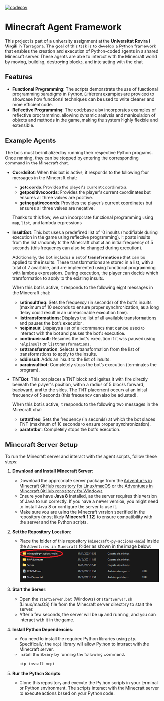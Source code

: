 [![codecov](https://codecov.io/gh/APozo04/minecraft-py-actions/graph/badge.svg?token=HKLF1MQHO3)](https://codecov.io/gh/APozo04/minecraft-py-actions)

# Minecraft Agent Framework

This project is part of a university assignment at the **Universitat Rovira i Virgili** in Tarragona. The goal of this task is to develop a Python framework that enables the creation and execution of Python-coded agents in a shared Minecraft server. These agents are able to interact with the Minecraft world by moving, building, destroying blocks, and interacting with the chat.

## Features
- **Functional Programming**: The scripts demonstrate the use of functional programming paradigms in Python. Different examples are provided to showcase how functional techniques can be used to write cleaner and more efficient code.
- **Reflective Programming**: The codebase also incorporates examples of reflective programming, allowing dynamic analysis and manipulation of objects and methods in the game, making the system highly flexible and extensible.
  
## Example Agents

The bots must be initialized by running their respective Python programs. Once running, they can be stopped by entering the corresponding command in the Minecraft chat.

- **CoordsBot**:
  When this bot is active, it responds to the following four messages in the Minecraft chat:
  - **getcoords**: Provides the player's current coordinates.
  - **getpositivecoords**: Provides the player's current coordinates but ensures all three values are positive.
  - **getnegativecoords**: Provides the player's current coordinates but ensures all three values are negative.

  Thanks to this flow, we can incorporate functional programming using `map`, `list`, and lambda expressions.

- **InsultBot**:
  This bot uses a predefined list of 10 insults (modifiable during execution in the game using reflective programming). It posts insults from the list randomly to the Minecraft chat at an initial frequency of 5 seconds (this frequency can also be changed during execution). 

  Additionally, the bot includes a set of **transformations** that can be applied to the insults. These transformations are stored in a list, with a total of 7 available, and are implemented using functional programming with lambda expressions. During execution, the player can decide which transformation to apply to the existing insults.

  When this bot is active, it responds to the following eight messages in the Minecraft chat:
  - **setinsultfreq**: Sets the frequency (in seconds) of the bot's insults (maximum of 10 seconds to ensure proper synchronization, as a long delay could result in an unreasonable execution time).
  - **listtransformations**: Displays the list of all available transformations and pauses the bot's execution.
  - **helpinsult**: Displays a list of all commands that can be used to interact with the bot and pauses the bot's execution.
  - **continueinsult**: Resumes the bot's execution if it was paused using `helpinsult` or `listtransformations`.
  - **settransformation**: Selects a transformation from the list of transformations to apply to the insults.
  - **addinsult**: Adds an insult to the list of insults.
  - **parainsultbot**: Completely stops the bot's execution (terminates the program).

- **TNTBot**:
  This bot places a TNT block and ignites it with fire directly beneath the player's position, within a radius of 5 blocks forward, backward, and to the sides. The TNT placement occurs at an initial frequency of 5 seconds (this frequency can also be adjusted).

  When this bot is active, it responds to the following two messages in the Minecraft chat:
  - **settntfreq**: Sets the frequency (in seconds) at which the bot places TNT (maximum of 10 seconds to ensure proper synchronization).
  - **paratntbot**: Completely stops the bot's execution.

## Minecraft Server Setup

To run the Minecraft server and interact with the agent scripts, follow these steps:

1. **Download and Install Minecraft Server**:
   - Download the appropriate server package from the [Adventures in Minecraft GitHub repository for Linux/macOS](https://github.com/AdventuresInMinecraft/AdventuresInMinecraft-Linux) or the [Adventures in Minecraft GitHub repository for Windows](https://github.com/AdventuresInMinecraft/AdventuresInMinecraft-PC).
   - Ensure you have **Java 8** installed, as the server requires this version of Java to run correctly. If you have a newer version, you might need to install Java 8 or configure the server to use it.
   - Make sure you are using the Minecraft version specified in the repository (most likely **Minecraft 1.12**) to ensure compatibility with the server and the Python scripts.

2. **Set the Repository Location**:
   - Place the folder of this repository (`minecraft-py-actions-main`) inside the `Adventures in Minecraft` folder as shown in the image below:
     ![Repository Placement](./img/minecraft-py-actions-ubication.png)

3. **Start the Server**:
   - Open the `startServer.bat` (Windows) or `startServer.sh` (Linux/macOS) file from the Minecraft server directory to start the server. 
   - After a few seconds, the server will be up and running, and you can interact with it in the game.

4. **Install Python Dependencies**:
   - You need to install the required Python libraries using `pip`. Specifically, the `mcpi` library will allow Python to interact with the Minecraft server.
   - Install the library by running the following command:
     ```bash
     pip install mcpi
     ```

5. **Run the Python Scripts**:
   - Clone this repository and execute the Python scripts in your terminal or Python environment. The scripts interact with the Minecraft server to execute actions based on your Python code.
